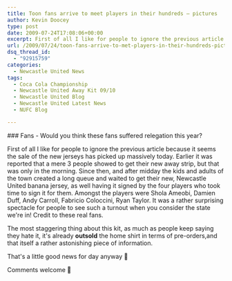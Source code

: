 ```yaml
---
title: Toon fans arrive to meet players in their hundreds – pictures
author: Kevin Doocey
type: post
date: 2009-07-24T17:08:06+00:00
excerpt: First of all I like for people to ignore the previous article because it seems the sale of the new jerseys has picked up massively
url: /2009/07/24/toon-fans-arrive-to-met-players-in-their-hundreds-pictures/
dsq_thread_id:
  - "92915759"
categories:
  - Newcastle United News
tags:
  - Coca Cola Championship
  - Newcastle United Away Kit 09/10
  - Newcastle United Blog
  - Newcastle United Latest News
  - NUFC Blog

---
```

### Fans - Would you think these fans suffered relegation this year?

First of all I like for  people to ignore the previous article because it seems the sale of the new jerseys has picked up massively today. Earlier it was reported that a mere 3 people showed to get their new away strip, but that was only in the morning. Since then, and after midday the kids and adults of the town created a long queue and waited to get their new, Newcastle United banana jersey, as well having it signed by the four players who took time to sign it for them. Amongst the players were Shola Ameobi, Damien Duff, Andy Carroll, Fabricio Coloccini, Ryan Taylor. It was a rather surprising spectacle for people to see such a turnout when you consider the state we're in! Credit to these real fans.

The most staggering thing about this kit, as much as people keep saying they hate it, it's already **outsold** the home shirt in terms of pre-orders,and that itself a rather astonishing piece of information.

That's a little good news for day anyway 🙂

Comments welcome 🙂
